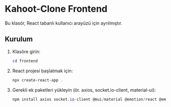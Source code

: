 # Kahoot-Clone Frontend

Bu klasör, React tabanlı kullanıcı arayüzü için ayrılmıştır.

## Kurulum

1. Klasöre girin:
   ```powershell
   cd frontend
   ```
2. React projesi başlatmak için:
   ```powershell
   npx create-react-app .
   ```
3. Gerekli ek paketleri yükleyin (ör. axios, socket.io-client, material-ui):
   ```powershell
   npm install axios socket.io-client @mui/material @emotion/react @emotion/styled
   ```
